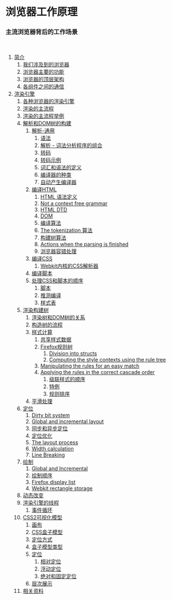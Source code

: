 # 浏览器工作原理
### 主流浏览器背后的工作场景
<div class="toc">  
<ol>
<li><a href="#Introduction">简介</a>
<ol>
    <li><a href="#The_browsers_we_will_talk_about">我们涉及到的浏览器</a></li>
    <li><a href="#The_browser_main_functionality">浏览器主要的功能</a></li>
    <li><a href="#The_browser_high_level_structure">浏览器的顶层架构</a></li>
    <li><a href="#Communication_between_the_components">各组件之间的通信</a></li>
</ol>
</li>
<li><a href="#The_rendering_engine">渲染引擎</a>
<ol>
    <li><a href="#Rendering_engines">各种浏览器的渲染引擎</a></li>
    <li><a href="#The_main_flow">渲染的主流程</a></li>
    <li><a href="#Main_flow_examples">渲染的主流程举例</a></li>
    <li><a href="#Parsing_general">解析和DOM树的构建</a>
    <ol>
        <li><a href="#Parsing_general">解析-通用</a>
        <ol>
            <li><a href="#Grammars">语法</a></li>
            <li><a href="#Parser_Lexer_combination">解析 - 词法分析程序的组合</a></li>
            <li><a href="#Translation">转码</a></li>
            <li><a href="#Parsing_example">转码示例</a></li>
            <li><a href="#Formal_definitions_for_vocabulary_and_syntax">词汇和语法的定义</a></li>
            <li><a href="#Types_of_parsers">编译器的种类</a></li>
            <li><a href="#Generating_parsers_automatically">自动产生编译器</a></li>
        </ol>
        </li>
        <li><a href="#HTML_Parser">编译HTML</a>
        <ol>
          <li><a href="#The_HTML_grammar_definition">HTML 语法定义</a></li>
          <li><a href="#Not_a_context_free_grammar">Not a context free grammar</a></li>
          <li><a href="#HTML_DTD">HTML DTD</a></li>
          <li><a href="#DOM">DOM</a></li>
          <li><a href="#The_parsing_algorithm">编译算法</a></li>
          <li><a href="#The_tokenization_algorithm">The tokenization 算法</a></li>
          <li><a href="#Tree_construction_algorithm">构建树算法</a></li>
          <li><a href="#Actions_when_the_parsing_is_finished">Actions when the parsing is finished</a></li>
          <li><a href="#Browsers_error_tolerance">浏览器容错处理</a></li>
        </ol>
        </li>
        <li><a href="#CSS_parsing">编译CSS</a>
        <ol>
          <li><a href="#Webkit_CSS_parser">Webkit内核的CSS解析器</a></li>
        </ol>
        </li>
        <li><a href="#Parsing_scripts">编译脚本</a></li>
        <li><a href="#The_order_of_processing_scripts_and_style_sheets">处理CSS和脚本的顺序</a>
        <ol>
          <li><a href="#Scripts">脚本</a></li>
          <li><a href="#Speculative_parsing">推测编译</a></li>
          <li><a href="#Style_sheets">样式表</a></li>
        </ol>
        </li>
    </ol>
    </li>
    <li><a href="#Render_tree_construction">渲染构建树</a>
    <ol>
      <li><a href="#The_render_tree_relation_to_the_DOM_tree">渲染树和DOM树的关系</a></li>
      <li><a href="#The_flow_of_constructing_the_tree">构造树的流程</a></li>
      <li><a href="#Style_Computation">样式计算</a>
      <ol>
        <li><a href="#Sharing_style_data">共享样式数据</a></li>
        <li><a href="#Firefox_rule_tree">Firefox规则树</a>
        <ol>
            <li><a href="#Division_into_structs">Division into structs</a></li>
          <li><a href="#Computing_the_style_contexts_using_the_rule_tree">Computing the style contexts using the rule  tree</a></li>
        </ol>
        </li>
        <li><a href="#Manipulating_the_rules_for_an_easy_match">Manipulating the rules for an easy match</a></li>
        <li><a href="#Applying_the_rules_in_the_correct_cascade_order">Applying the rules in the correct cascade order</a>
        <ol>
        <li><a href="#Style_sheet_cascade_order">级联样式的顺序</a></li>
        <li><a href="#Specifity">特例</a></li>
        <li><a href="#Sorting_the_rules">规则排序</a></li>
        </ol>
        </li>
      </ol>
      </li>
      <li><a href="#Gradual_process">平滑处理</a></li>
    </ol>
    </li>
     <li><a href="#Layout">定位</a>
      <ol>
        <li><a href="#Dirty_bit_system">Dirty bit system</a></li>
        <li><a href="#Global_and_incremental_layout">Global and incremental layout</a></li>
        <li><a href="#Asynchronous_and_Synchronous_layout">同步和异步定位</a></li>
        <li><a href="#Optimizations">定位优化</a></li>
        <li><a href="#The_layout_process">The layout process</a></li>
        <li><a href="#Width_calculation">Width calculation</a></li>
        <li><a href="#Line_Breaking">Line Breaking</a></li>
      </ol>
     </li>
     <li><a href="#Painting">绘制</a>
      <ol>
        <li><a href="#Global_and_Incremental">Global and Incremental</a></li>
        <li><a href="#The_painting_order">绘制顺序</a></li>
        <li><a href="#Firefox_display_list">Firefox display list</a></li>
        <li><a href="#Webkit_rectangle_storage">Webkit rectangle storage</a></li>
      </ol>
     </li>
     <li><a href="#Dynamic_changes">动态改变</a></li>
     <li><a href="#The_rendering_engines_threads">渲染引擎的线程</a>
      <ol>
        <li><a href="#Event_loop">事件循环</a></li>
      </ol> 
     </li>
      <li><a href="#css">CSS2可视化模型</a>
      <ol>
        <li><a href="#The_canvas">画布</a></li>
        <li><a href="#CSS_Box_model">CSS盒子模型</a></li>
        <li><a href="#Positioning_scheme">定位方式</a></li>
        <li><a href="#Box_types">盒子模型类型</a></li>
        <li><a href="#Positioning">定位</a>
        <ol>
            <li><a href="#Relative">相对定位</a></li>
            <li><a href="#Floats">浮动定位</a></li>
            <li><a href="#Absolute_and_fixed">绝对和固定定位</a></li>
        </ol>
        </li>
        <li><a href="#Layered_representation">层次展示</a></li>
      </ol>
     </li>
     <li><a href="#Resources">相关资料</a></li>
</ol>   
</li>
</ol>
</div>
